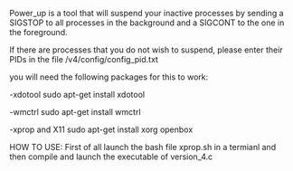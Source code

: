 Power_up is a tool that will suspend your inactive processes by sending a SIGSTOP to all processes in the background and a SIGCONT to the one in the foreground.

If there are processes that you do not wish to suspend, please enter their PIDs in the file /v4/config/config_pid.txt

you will need the following packages for this to work:

-xdotool
sudo apt-get install xdotool

-wmctrl
sudo apt-get install wmctrl

-xprop and X11
sudo apt-get install xorg openbox


HOW TO USE:
First of all launch the bash file xprop.sh in a termianl and then compile and launch the executable of version_4.c

